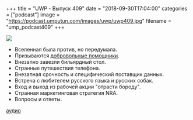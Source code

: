 +++
title = "UWP - Выпуск 409"
date = "2018-09-30T17:04:00"
categories = ["podcast"]
image = "https://podcast.umputun.com/images/uwp/uwp409.jpg"
filename = "ump_podcast409"
+++

![](https://podcast.umputun.com/images/uwp/uwp409.jpg)

- Вселенная была против, но передумала.
- Призываются [добровольные помощники](https://github.com/umputun/podcast-uwp).
- Внезапно завезли бильярдный стол.
- Странные путешествия телефона.
- Внезапная срочность и специфический поставщик данных.
- Встреча с любителем русского языка и русских собак.
- Вход и выход из рабочей акции "отрасти бороду".
- Странная маркетинговая стратегия NRA.
- Вопросы и ответы.

[аудио](https://podcast.umputun.com/media/ump_podcast409.mp3)
<audio src="https://podcast.umputun.com/media/ump_podcast409.mp3" preload="none"></audio>
